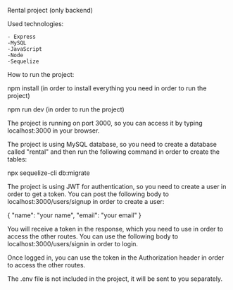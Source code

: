 Rental project (only backend) 

Used technologies:

    - Express
    -MySQL
    -JavaScript
    -Node
    -Sequelize

How to run the project:

npm install (in order to install everything you need in order to run the project)

npm run dev (in order to run the project)

The project is running on port 3000, so you can access it by typing localhost:3000 in your browser.

The project is using MySQL database, so you need to create a database called "rental" and then run the following command in order to create the tables:

npx sequelize-cli db:migrate

The project is using JWT for authentication, so you need to create a user in order to get a token. You can post the following body to localhost:3000/users/signup in order to create a user:

{
    "name": "your name",
    "email": "your email"
}

You will receive a token in the response, which you need to use in order to access the other routes. You can use the following body to localhost:3000/users/signin in order to login.

Once logged in, you can use the token in the Authorization header in order to access the other routes.

The .env file is not included in the project, it will be sent to you separately.


